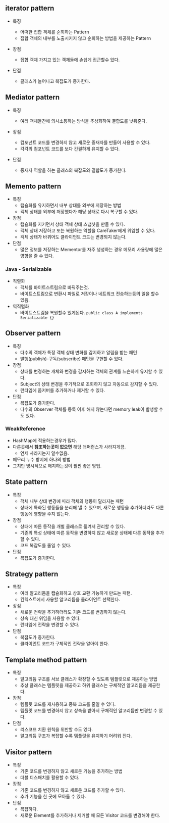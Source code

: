 ## iterator pattern

- 특징
	- 어떠한 집합 객체를 순회하는 Pattern
	- 집합 객체의 내부를 노출시키지 않고 순회하는 방법을 제공하는 Pattern

- 장점
	- 집합 객체 가지고 있는 객체들에 손쉽게 접근할수 있다.
- 단점
	- 클래스가 늘어나고 복잡도가 증가한다.

## Mediator pattern

- 특징
	- 여러 객체들간에 의사소통하는 방식을 추상화하여 결합도를 낮춰준다.

- 장점
	- 컴포넌트 코드를 변경하지 않고 새로운 중재자를 만들어 사용할 수 있다.
	- 각각의 컴포넌트 코드를 보다 간결하게 유지할 수 있다.
- 단점
	- 중재자 역할을 하는 클래스의 복잡도와 결합도가 증가한다.

## Memento pattern

- 특징
	- 캡슐화를 유지하면서 내부 상태를 외부에 저장하는 방법
	- 객체 상태를 외부에 저장했다가 해당 상태로 다시 복구할 수 있다.
- 장점
	- 캡슐화를 지키면서 상태 객체 상태 스냅샷을 만들 수 있다.
	- 객체 상태 저장하고 또는 복원하는 역할을 CareTaker에게 위임할 수 있다.
	- 객체 상태가 바뀌어도 클라이언트 코드는 변경되지 않는다.
- 단점
	- 많은 정보를 저장하는 Mementor를 자주 생성하는 경우 메모리 사용량에 많은 영향을 줄 수 있다.

### Java - Serializable
- 직렬화
	- 객체를 바이트스트림으로 바꿔주는것.
	- 바이트스트림으로 변환시 파일로 저장이나 네트워크 전송하는등의 일을 할수 있음.
- 역직렬화
	- 바이트스트림을 복원할수 있게된다.
`public class A implements Serializable {}`

## Observer pattern

- 특징
	- 다수의 객체가 특정 객체 상태 변화를 감지하고 알림을 받는 패턴
	- 발행(publish)-구독(subscribe) 패턴을 구현할 수 있다.
- 장점
	- 상태를 변경하는 개체와 변경을 감지하는 객체의 관계를 느슨하게 유지할 수 있다.
	- Subject의 상태 변경을 주기적으로 조회하지 않고 자동으로 감지할 수 있다.
	- 런타임에 옵저버를 추가하거나 제거할 수 있다.
- 단점
	- 복잡도가 증가한다.
	- 다수의 Observer 객체를 등록 이후 해지 않는다면 memory leak이 발생할 수도 있다.
### WeakReference
- HashMap에 적용하는경우가 많다.
- 다른곳에서 **참조하는곳이 없으면** 해당 래퍼런스가 사라지게끔.
	- 언제 사라지는지 알수없음.
- 메모리 누수 방지에 하나의 방법
- 그치만 명시적으로 해지하는것이 훨씬 좋은 방법.

## State pattern

- 특징
	- 객체 내부 상태 변경에 따라 객체의 행동이 달라지는 패턴
	- 상태에 특화된 행동들을 분리해 낼 수 있으며, 새로운 행동을 추가하더라도 다른 행동에 영향을 주지 않는다.
- 장점
	- 상태에 따른 동작을 개별 클래스로 옮겨서 관리할 수 있다.
	- 기존의 특성 상태에 따른 동작을 변경하지 않고 새로운 상태에 다른 동작을 추가할 수 있다.
	- 코드 복잡도를 줄일 수 있다.
- 단점
	- 복잡도가 증가한다.

## Strategy pattern

- 특징
	- 여러 알고리듬을 캡슐화하고 상호 교환 가능하게 만드는 패턴.
	- 컨텍스트에서 사용할 알고리듬을 클라이언트 선택한다.
- 장점
	- 새로운 전략을 추가하더라도 기존 코드를 변경하지 않는다.
	- 상속 대신 위임을 사용할 수 있다.
	- 런타임에 전략을 변경할 수 있다.
- 단점
	- 복잡도가 증가한다.
	- 클라이언트 코드가 구체적인 전략을 알아야 한다.

## Template method pattern

- 특징
	- 알고리듬 구조를 서브 클래스가 확장할 수 있도록 템플릿으로 제공하는 방법
	- 추상 클래스는 템플릿을 제공하고 하위 클래스는 구체적인 알고리듬을 제공한다.
- 장점
	- 템플릿 코드를 재사용하고 중복 코드를 줄일 수 있다.
	- 템플릿 코드를 변경하지 않고 상속을 받아서 구체적인 알고리듬만 변경할 수 있다.
- 단점
	- 리스코프 치환 원칙을 위반할 수도 있다.
	- 알고리듬 구조가 복잡할 수록 템플릿을 유지하기 어려워 진다.

## Visitor pattern

- 특징
	- 기존 코드를 변경하지 않고 새로운 기능을 추가하는 방법
	- 더블 디스패치를 활용할 수 있다.
- 장점
	- 기존 코드를 변경하지 않고 새로운 코드를 추가할 수 있다.
	- 추가 기능을 한 곳에 모아둘 수 있다.
- 단점
	- 복잡하다.
	- 새로운 Element를 추가하거나 제거할 때 모든 Visitor 코드를 변경해야 한다.